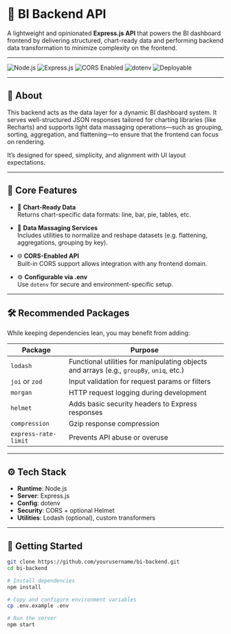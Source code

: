 # 🧠 BI Backend API

A lightweight and opinionated **Express.js API** that powers the BI dashboard frontend by delivering structured, chart-ready data and performing backend data transformation to minimize complexity on the frontend.

---

![Node.js](https://img.shields.io/badge/Node.js-18.x-339933?logo=node.js&logoColor=white)
![Express.js](https://img.shields.io/badge/Express.js-4.18.2-black?logo=express&logoColor=white)
![CORS Enabled](https://img.shields.io/badge/CORS-enabled-blue)
![dotenv](https://img.shields.io/badge/dotenv-env%20config-8DD6F9)
![Deployable](https://img.shields.io/badge/Deploy-Railway-0B0D0E?logo=vercel&logoColor=white)

---

## 📖 About

This backend acts as the data layer for a dynamic BI dashboard system. It serves well-structured JSON responses tailored for charting libraries (like Recharts) and supports light data massaging operations—such as grouping, sorting, aggregation, and flattening—to ensure that the frontend can focus on rendering.

It’s designed for speed, simplicity, and alignment with UI layout expectations.

---

## 🔧 Core Features

- 🧩 **Chart-Ready Data**  
  Returns chart-specific data formats: line, bar, pie, tables, etc.

- 🧹 **Data Massaging Services**  
  Includes utilities to normalize and reshape datasets (e.g. flattening, aggregations, grouping by key).

- 🌐 **CORS-Enabled API**  
  Built-in CORS support allows integration with any frontend domain.

- ⚙️ **Configurable via .env**  
  Use `dotenv` for secure and environment-specific setup.

---

## 🛠️ Recommended Packages

While keeping dependencies lean, you may benefit from adding:

| Package        | Purpose                                         |
|----------------|-------------------------------------------------|
| `lodash`       | Functional utilities for manipulating objects and arrays (e.g., `groupBy`, `uniq`, etc.) |
| `joi` or `zod` | Input validation for request params or filters  |
| `morgan`       | HTTP request logging during development         |
| `helmet`       | Adds basic security headers to Express responses |
| `compression`  | Gzip response compression                       |
| `express-rate-limit` | Prevents API abuse or overuse             |

---

## ⚙️ Tech Stack

- **Runtime**: Node.js
- **Server**: Express.js
- **Config**: dotenv
- **Security**: CORS + optional Helmet
- **Utilities**: Lodash (optional), custom transformers

---

## 🚀 Getting Started

```bash
git clone https://github.com/yourusername/bi-backend.git
cd bi-backend

# Install dependencies
npm install

# Copy and configure environment variables
cp .env.example .env

# Run the server
npm start
